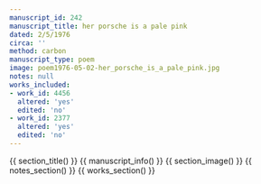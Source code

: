 ```yaml
---
manuscript_id: 242
manuscript_title: her porsche is a pale pink
dated: 2/5/1976
circa: ''
method: carbon
manuscript_type: poem
image: poem1976-05-02-her_porsche_is_a_pale_pink.jpg
notes: null
works_included:
- work_id: 4456
  altered: 'yes'
  edited: 'no'
- work_id: 2377
  altered: 'yes'
  edited: 'no'
---
```


{{ section_title() }}
{{ manuscript_info() }}
{{ section_image() }}
{{ notes_section() }}
{{ works_section() }}

